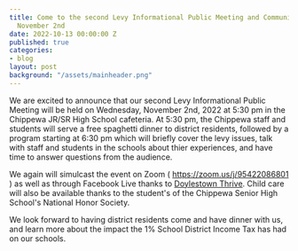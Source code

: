 ```yaml
---
title: Come to the second Levy Informational Public Meeting and Community Dinner on
  November 2nd
date: 2022-10-13 00:00:00 Z
published: true
categories:
- blog
layout: post
background: "/assets/mainheader.png"
---
```


We are excited to announce that our second Levy Informational Public Meeting will be held on Wednesday, November 2nd, 2022 at 5:30 pm in the Chippewa JR/SR High School cafeteria. At 5:30 pm, the Chippewa staff and students will serve a free spaghetti dinner to district residents, followed by a program starting at 6:30 pm which will briefly cover the levy issues, talk with staff and students in the schools about thier experiences, and have time to answer questions from the audience.

We again will simulcast the event on Zoom ( https://zoom.us/j/95422086801 ) as well as through Facebook Live thanks to [Doylestown Thrive](https://www.facebook.com/DoylestownThrive). Child care will also be available thanks to the student's of the Chippewa Senior High School's National Honor Society. 

We look forward to having district residents come and have dinner with us, and learn more about the impact the 1% School District Income Tax has had on our schools.
